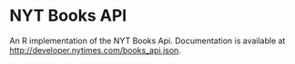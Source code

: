 # NYT Books API

An R implementation of the NYT Books Api. Documentation is available at
http://developer.nytimes.com/books_api.json.
